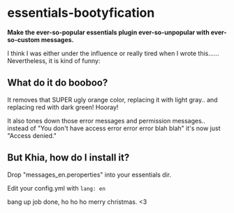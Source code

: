 # essentials-bootyfication

**Make the ever-so-popular essentials plugin ever-so-unpopular with ever-so-custom messages.**

I think I was either under the influence or really tired when I wrote this...... Nevertheless, it is kind of funny:


## What do it do booboo?

It removes that SUPER ugly orange color, replacing it with light gray.. and replacing red with dark green! Hooray!

It also tones down those error messages and permission messages.. instead of "You don't have access error error error blah blah" it's now just "Access denied."

## But Khia, how do I install it?

Drop "messages_en.peroperties" into your essentials dir.

Edit your config.yml with ```lang: en```

bang up job done, ho ho ho merry christmas. <3

